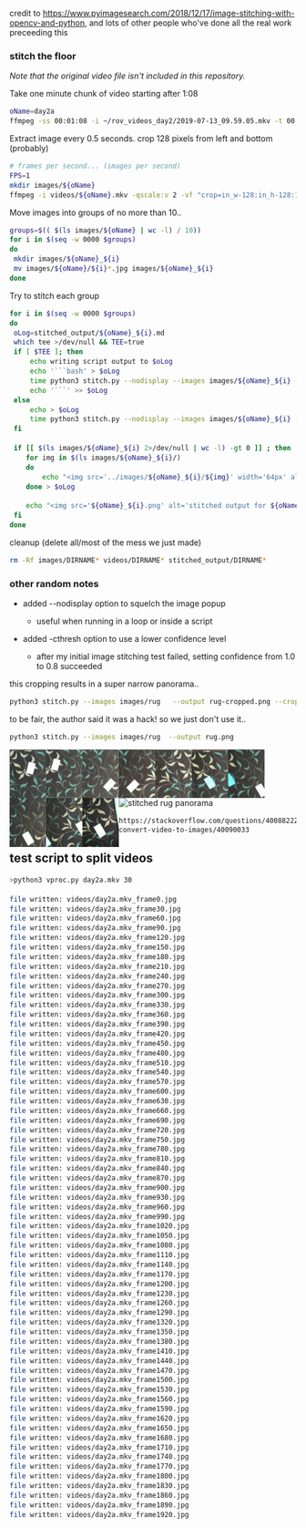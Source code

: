 credit to https://www.pyimagesearch.com/2018/12/17/image-stitching-with-opencv-and-python, and lots of other people who've done all the real work preceeding this


### stitch the floor

*Note that the original video file isn't included in this repository.*

Take one minute chunk of video starting after 1:08
```bash
oName=day2a
ffmpeg -ss 00:01:08 -i ~/rov_videos_day2/2019-07-13_09.59.05.mkv -t 00:01:00 -vcodec copy videos/${oName}.mkv
```

Extract image every 0.5 seconds. crop 128 pixels from left and bottom (probably)
```bash
# frames per second... (images per second)
FPS=1
mkdir images/${oName}
ffmpeg -i videos/${oName}.mkv -qscale:v 2 -vf "crop=in_w-128:in_h-128:128:0,fps=${FPS}" images/${oName}/%05d.jpg
```

Move images into groups of no more than 10..
```bash
groups=$(( $(ls images/${oName} | wc -l) / 10))
for i in $(seq -w 0000 $groups)
do 
 mkdir images/${oName}_${i} 
 mv images/${oName}/${i}*.jpg images/${oName}_${i} 
done
```

Try to stitch each group
```bash
for i in $(seq -w 0000 $groups)
do 
 oLog=stitched_output/${oName}_${i}.md
 which tee >/dev/null && TEE=true
 if [ $TEE ]; then
     echo writing script output to $oLog
     echo '```bash' > $oLog
     time python3 stitch.py --nodisplay --images images/${oName}_${i} --output stitched_output/${oName}_${i}.png | tee -a $oLog
     echo '```' >> $oLog
 else
     echo > $oLog
     time python3 stitch.py --nodisplay --images images/${oName}_${i} --output stitched_output/${oName}_${i}.png 
 fi

 if [[ $(ls images/${oName}_${i} 2>/dev/null | wc -l) -gt 0 ]] ; then
    for img in $(ls images/${oName}_${i}/)
    do
        echo "<img src='../images/${oName}_${i}/${img}' width='64px' align='left' />" 
    done > $oLog

    echo "<img src='${oName}_${i}.png' alt='stitched output for ${oName}' title='stitched' />" >> $oLog
 fi
done

```

cleanup (delete all/most of the mess we just made)
```bash
rm -Rf images/DIRNAME* videos/DIRNAME* stitched_output/DIRNAME*
```




### other random notes

- added --nodisplay option to squelch the image popup
    - useful when running in a loop or inside a script

- added -cthresh option to use a lower confidence level
    - after my initial image stitching test failed, setting confidence from 1.0 to 0.8 succeeded


this cropping results in a super narrow panorama..
```bash
python3 stitch.py --images images/rug   --output rug-cropped.png --crop 1
```
to be fair, the author said it was a hack! so we just don't use it..
```bash
python3 stitch.py --images images/rug  --output rug.png
```
<img src="images/rug/rug01.jpg" width="64px" align="left" />
<img src="images/rug/rug02.jpg" width="64px" align="left" />
<img src="images/rug/rug03.jpg" width="64px" align="left" />
<img src="images/rug/rug04.jpg" width="64px" align="left" />
<img src="images/rug/rug05.jpg" width="64px" align="left" />
<img src="images/rug/rug06.jpg" width="64px" align="left" />
<img src="images/rug/rug07.jpg" width="64px" align="left" />
<img src="images/rug/rug08.jpg" width="64px" align="left" />
<img src="images/rug/rug09.jpg" width="64px" align="left" />
<img src="images/rug/rug10.jpg" width="64px" align="left" />


<img src="rug.png" alt="stitched rug panorama" title="rug"/>


    https://stackoverflow.com/questions/40088222/ffmpeg-convert-video-to-images/40090033



## test script to split videos


```bash
>python3 vproc.py day2a.mkv 30

file written: videos/day2a.mkv_frame0.jpg
file written: videos/day2a.mkv_frame30.jpg
file written: videos/day2a.mkv_frame60.jpg
file written: videos/day2a.mkv_frame90.jpg
file written: videos/day2a.mkv_frame120.jpg
file written: videos/day2a.mkv_frame150.jpg
file written: videos/day2a.mkv_frame180.jpg
file written: videos/day2a.mkv_frame210.jpg
file written: videos/day2a.mkv_frame240.jpg
file written: videos/day2a.mkv_frame270.jpg
file written: videos/day2a.mkv_frame300.jpg
file written: videos/day2a.mkv_frame330.jpg
file written: videos/day2a.mkv_frame360.jpg
file written: videos/day2a.mkv_frame390.jpg
file written: videos/day2a.mkv_frame420.jpg
file written: videos/day2a.mkv_frame450.jpg
file written: videos/day2a.mkv_frame480.jpg
file written: videos/day2a.mkv_frame510.jpg
file written: videos/day2a.mkv_frame540.jpg
file written: videos/day2a.mkv_frame570.jpg
file written: videos/day2a.mkv_frame600.jpg
file written: videos/day2a.mkv_frame630.jpg
file written: videos/day2a.mkv_frame660.jpg
file written: videos/day2a.mkv_frame690.jpg
file written: videos/day2a.mkv_frame720.jpg
file written: videos/day2a.mkv_frame750.jpg
file written: videos/day2a.mkv_frame780.jpg
file written: videos/day2a.mkv_frame810.jpg
file written: videos/day2a.mkv_frame840.jpg
file written: videos/day2a.mkv_frame870.jpg
file written: videos/day2a.mkv_frame900.jpg
file written: videos/day2a.mkv_frame930.jpg
file written: videos/day2a.mkv_frame960.jpg
file written: videos/day2a.mkv_frame990.jpg
file written: videos/day2a.mkv_frame1020.jpg
file written: videos/day2a.mkv_frame1050.jpg
file written: videos/day2a.mkv_frame1080.jpg
file written: videos/day2a.mkv_frame1110.jpg
file written: videos/day2a.mkv_frame1140.jpg
file written: videos/day2a.mkv_frame1170.jpg
file written: videos/day2a.mkv_frame1200.jpg
file written: videos/day2a.mkv_frame1230.jpg
file written: videos/day2a.mkv_frame1260.jpg
file written: videos/day2a.mkv_frame1290.jpg
file written: videos/day2a.mkv_frame1320.jpg
file written: videos/day2a.mkv_frame1350.jpg
file written: videos/day2a.mkv_frame1380.jpg
file written: videos/day2a.mkv_frame1410.jpg
file written: videos/day2a.mkv_frame1440.jpg
file written: videos/day2a.mkv_frame1470.jpg
file written: videos/day2a.mkv_frame1500.jpg
file written: videos/day2a.mkv_frame1530.jpg
file written: videos/day2a.mkv_frame1560.jpg
file written: videos/day2a.mkv_frame1590.jpg
file written: videos/day2a.mkv_frame1620.jpg
file written: videos/day2a.mkv_frame1650.jpg
file written: videos/day2a.mkv_frame1680.jpg
file written: videos/day2a.mkv_frame1710.jpg
file written: videos/day2a.mkv_frame1740.jpg
file written: videos/day2a.mkv_frame1770.jpg
file written: videos/day2a.mkv_frame1800.jpg
file written: videos/day2a.mkv_frame1830.jpg
file written: videos/day2a.mkv_frame1860.jpg
file written: videos/day2a.mkv_frame1890.jpg
file written: videos/day2a.mkv_frame1920.jpg
```

